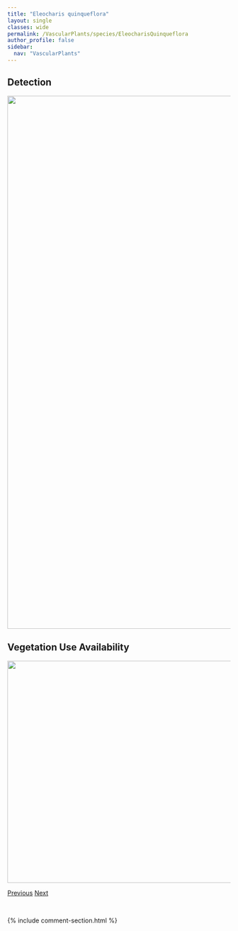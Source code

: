 ```yaml
---
title: "Eleocharis quinqueflora"
layout: single
classes: wide
permalink: /VascularPlants/species/EleocharisQuinqueflora
author_profile: false
sidebar:
  nav: "VascularPlants"
---
```


<h2>Detection</h2>

<a href="https://drive.google.com/uc?export=view&id=1FFHkx7L171m2c6tPHQru4rVD7-ZIOvMM">
<img src="https://drive.google.com/uc?export=view&id=1FFHkx7L171m2c6tPHQru4rVD7-ZIOvMM" height = "1200" width = "800">
</a>


<h2>Vegetation Use Availability</h2>

<a href="https://drive.google.com/uc?export=view&id=1bkocAa95yN5CUYXDn6BifFqP_7sj8uV6">
<img src="https://drive.google.com/uc?export=view&id=1bkocAa95yN5CUYXDn6BifFqP_7sj8uV6" height = "500" width = "1000">
</a>


<a href="/DevelopmentWebsite/VascularPlants/species/EleocharisPalustrissl" class="pagination--pager" title="Eleocharis palustris s.l.">Previous</a> <a href="/DevelopmentWebsite/VascularPlants/species/ElodeaCanadensis" class="pagination--pager" title="Elodea canadensis">Next</a>

<p>&nbsp;</p>

{% include comment-section.html %}
